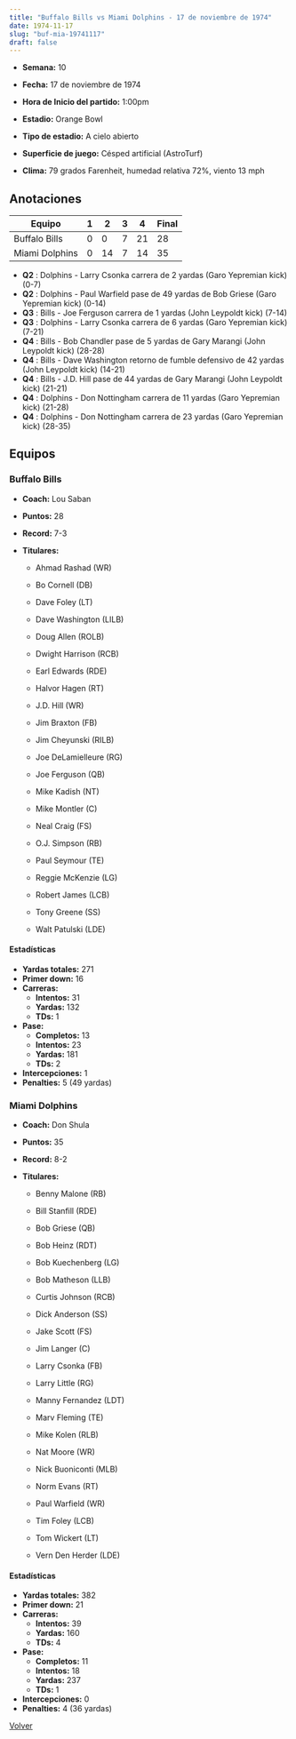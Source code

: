 ```yaml
---
title: "Buffalo Bills vs Miami Dolphins - 17 de noviembre de 1974"
date: 1974-11-17
slug: "buf-mia-19741117"
draft: false
---
```


* **Semana:** 10
* **Fecha:** 17 de noviembre de 1974

* **Hora de Inicio del partido:** 1:00pm
* **Estadio:** Orange Bowl
* **Tipo de estadio:** A cielo abierto
* **Superficie de juego:** Césped artificial (AstroTurf)
* **Clima:** 79 grados Farenheit, humedad relativa 72%, viento 13 mph





## Anotaciones
| Equipo | 1 | 2 | 3 | 4 | Final |
|--------|---|---|---|---|-------|
| Buffalo Bills  | 0 | 0 | 7 | 21  | 28 |
| Miami Dolphins  | 0 | 14 | 7 | 14  | 35 |
* **Q2** : Dolphins - Larry Csonka carrera de 2 yardas (Garo Yepremian kick) (0-7)
* **Q2** : Dolphins - Paul Warfield pase de 49 yardas de Bob Griese (Garo Yepremian kick) (0-14)
* **Q3** : Bills - Joe Ferguson carrera de 1 yardas (John Leypoldt kick) (7-14)
* **Q3** : Dolphins - Larry Csonka carrera de 6 yardas (Garo Yepremian kick) (7-21)
* **Q4** : Bills - Bob Chandler pase de 5 yardas de Gary Marangi (John Leypoldt kick) (28-28)
* **Q4** : Bills - Dave Washington retorno de fumble defensivo de 42 yardas (John Leypoldt kick) (14-21)
* **Q4** : Bills - J.D. Hill pase de 44 yardas de Gary Marangi (John Leypoldt kick) (21-21)
* **Q4** : Dolphins - Don Nottingham carrera de 11 yardas (Garo Yepremian kick) (21-28)
* **Q4** : Dolphins - Don Nottingham carrera de 23 yardas (Garo Yepremian kick) (28-35)


## Equipos


### Buffalo Bills
* **Coach:** Lou Saban
* **Puntos:** 28
* **Record:** 7-3
* **Titulares:** 

  * Ahmad Rashad (WR) 

  * Bo Cornell (DB) 

  * Dave Foley (LT) 

  * Dave Washington (LILB) 

  * Doug Allen (ROLB) 

  * Dwight Harrison (RCB) 

  * Earl Edwards (RDE) 

  * Halvor Hagen (RT) 

  * J.D. Hill (WR) 

  * Jim Braxton (FB) 

  * Jim Cheyunski (RILB) 

  * Joe DeLamielleure (RG) 

  * Joe Ferguson (QB) 

  * Mike Kadish (NT) 

  * Mike Montler (C) 

  * Neal Craig (FS) 

  * O.J. Simpson (RB) 

  * Paul Seymour (TE) 

  * Reggie McKenzie (LG) 

  * Robert James (LCB) 

  * Tony Greene (SS) 

  * Walt Patulski (LDE) 

#### Estadísticas
* **Yardas totales:** 271
* **Primer down:** 16
* **Carreras:**
  * **Intentos:** 31
  * **Yardas:** 132
  * **TDs:** 1
* **Pase:**
  * **Completos:** 13
  * **Intentos:** 23
  * **Yardas:** 181
  * **TDs:** 2
* **Intercepciones:** 1
* **Penalties:** 5 (49 yardas)

### Miami Dolphins
* **Coach:** Don Shula
* **Puntos:** 35
* **Record:** 8-2
* **Titulares:** 

  * Benny Malone (RB) 

  * Bill Stanfill (RDE) 

  * Bob Griese (QB) 

  * Bob Heinz (RDT) 

  * Bob Kuechenberg (LG) 

  * Bob Matheson (LLB) 

  * Curtis Johnson (RCB) 

  * Dick Anderson (SS) 

  * Jake Scott (FS) 

  * Jim Langer (C) 

  * Larry Csonka (FB) 

  * Larry Little (RG) 

  * Manny Fernandez (LDT) 

  * Marv Fleming (TE) 

  * Mike Kolen (RLB) 

  * Nat Moore (WR) 

  * Nick Buoniconti (MLB) 

  * Norm Evans (RT) 

  * Paul Warfield (WR) 

  * Tim Foley (LCB) 

  * Tom Wickert (LT) 

  * Vern Den Herder (LDE) 

#### Estadísticas
* **Yardas totales:** 382
* **Primer down:** 21
* **Carreras:**
  * **Intentos:** 39
  * **Yardas:** 160
  * **TDs:** 4
* **Pase:**
  * **Completos:** 11
  * **Intentos:** 18
  * **Yardas:** 237
  * **TDs:** 1
* **Intercepciones:** 0
* **Penalties:** 4 (36 yardas)


[Volver](/historia/1974)
